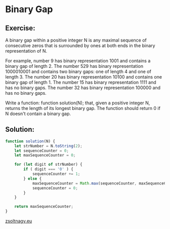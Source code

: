 # Binary Gap

## Exercise:
A binary gap within a positive integer N is any maximal sequence of consecutive zeros that is surrounded by ones at both ends in the binary representation of N.

For example, number 9 has binary representation 1001 and contains a binary gap of length 2. The number 529 has binary representation 1000010001 and contains two binary gaps: one of length 4 and one of length 3. The number 20 has binary representation 10100 and contains one binary gap of length 1. The number 15 has binary representation 1111 and has no binary gaps. The number 32 has binary representation 100000 and has no binary gaps.

Write a function: function solution(N);
that, given a positive integer N, returns the length of its longest binary gap. The function should return 0 if N doesn't contain a binary gap.

## Solution:

```javascript
function solution(N) {
    let strNumber = N.toString(2);
    let sequenceCounter = 0;
    let maxSequenceCounter = 0;

    for (let digit of strNumber) {
        if ( digit === '0' ) {
            sequenceCounter += 1;
        } else {
            maxSequenceCounter = Math.max(sequenceCounter, maxSequenceCounter);
            sequenceCounter = 0;
        }
    }

    return maxSequenceCounter;
}
```

[zsoltnagy.eu](http://www.zsoltnagy.eu/javascript-tech-interview-exercise-2-binary-gap-exercise-in-codility/)